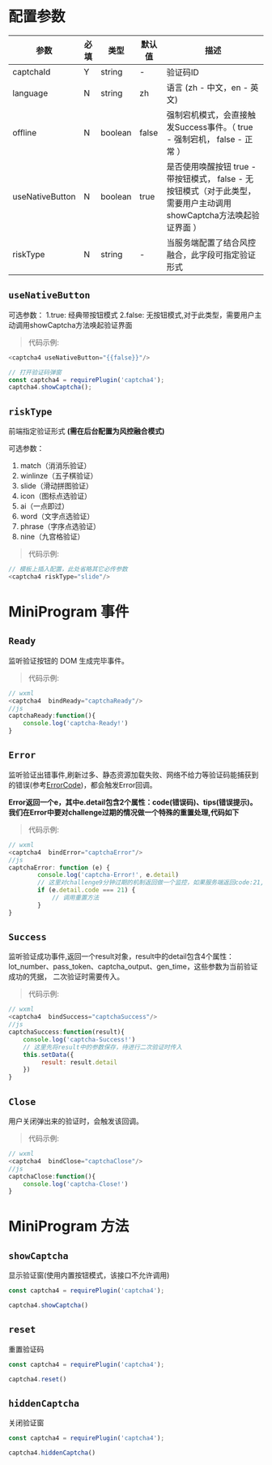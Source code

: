 
# 配置参数

| 参数            | 必填 | 类型    | 默认值 | 描述                                                         |
| --------------- | ---- | ------- | ------ | ------------------------------------------------------------ |
| captchaId       | Y    | string  | -      | 验证码ID                                                     |
| language            | N    | string  | zh  | 语言 (zh - 中文，en - 英文)                                                        |
| offline         | N    | boolean | false  | 强制宕机模式，会直接触发Success事件。（ true - 强制宕机， false - 正常 ） |
| useNativeButton | N    | boolean | true   | 是否使用唤醒按钮  true - 带按钮模式， false - 无按钮模式（对于此类型，需要用户主动调用showCaptcha方法唤起验证界面 ） |
| riskType        | N    | string  | -      | 当服务端配置了结合风控融合，此字段可指定验证形式             |

 
## `useNativeButton`
可选参数：
1.true: 经典带按钮模式
2.false: 无按钮模式,对于此类型，需要用户主动调用showCaptcha方法唤起验证界面

>代码示例:

```js
<captcha4 useNativeButton="{{false}}"/>	

// 打开验证码弹窗
const captcha4 = requirePlugin('captcha4');
captcha4.showCaptcha();

```
## `riskType`

前端指定验证形式 **(需在后台配置为风控融合模式)**

可选参数：

1. match（消消乐验证）
2. winlinze（五子棋验证）
3. slide（滑动拼图验证）
4. icon（图标点选验证）
5. ai（一点即过）
6. word（文字点选验证）
7. phrase（字序点选验证）
8. nine（九宫格验证）


>代码示例:

```js
// 模板上插入配置，此处省略其它必传参数
<captcha4 riskType="slide"/>	
```

# MiniProgram 事件

## `Ready`

监听验证按钮的 DOM 生成完毕事件。
>代码示例:

```js
// wxml
<captcha4  bindReady="captchaReady"/>
//js  
captchaReady:function(){
    console.log('captcha-Ready!')
}
```

## `Error`
监听验证出错事件,刷新过多、静态资源加载失败、网络不给力等验证码能捕获到的错误(参考[ErrorCode](https://docs.geetest.com/gt4/apirefer/errorcode/web/))，都会触发Error回调。

**Error返回一个e，其中e.detail包含2个属性：code(错误码)、tips(错误提示)。我们在Error中要对challenge过期的情况做一个特殊的重置处理,代码如下**
>代码示例:

```js
// wxml
<captcha4  bindError="captchaError"/>
//js  
captchaError: function (e) {
        console.log('captcha-Error!', e.detail)
        // 这里对challenge9分钟过期的机制返回做一个监控，如果服务端返回code:21,tips:not proof，则重新调用api1重置
        if (e.detail.code === 21) {
            // 调用重置方法
        }
}
```

## `Success`

监听验证成功事件,返回一个result对象，result中的detail包含4个属性：lot_number、pass_token、captcha_output、gen_time，这些参数为当前验证成功的凭据，
二次验证时需要传入。
>代码示例:

```js
// wxml
<captcha4  bindSuccess="captchaSuccess"/>
//js  
captchaSuccess:function(result){
    console.log('captcha-Success!')
    // 这里先将result中的参数保存，待进行二次验证时传入
    this.setData({
         result: result.detail
    })
}
```

## `Close`
用户关闭弹出来的验证时，会触发该回调。

>代码示例:

```js
// wxml
<captcha4  bindClose="captchaClose"/>
//js      
captchaClose:function(){
    console.log('captcha-Close!')
}
```

# MiniProgram 方法

## `showCaptcha`

显示验证窗(使用内置按钮模式，该接口不允许调用)

```js
const captcha4 = requirePlugin('captcha4');

captcha4.showCaptcha()
```

## `reset`

重置验证码

```js
const captcha4 = requirePlugin('captcha4');

captcha4.reset()
```

## `hiddenCaptcha`

关闭验证窗

```js
const captcha4 = requirePlugin('captcha4');

captcha4.hiddenCaptcha()
```


